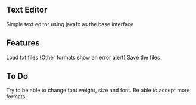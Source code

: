 ## Text Editor 

Simple text editor using javafx as the base interface

## Features

Load txt files (Other formats show an error alert)
Save the files

## To Do

Try to be able to change font weight, size and font.
Be able to accept more formats.

